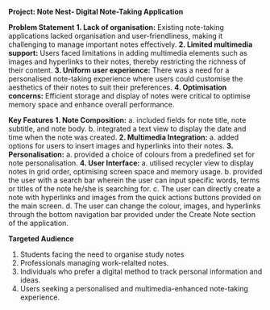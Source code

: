 **Project: Note Nest- Digital Note-Taking Application**

**Problem Statement**
**1. Lack of organisation:** Existing note-taking applications lacked organisation and user-friendliness, making it challenging to manage important notes effectively.
**2. Limited multimedia support:** Users faced limitations in adding multimedia elements such as images and hyperlinks to their notes, thereby restricting the richness of their content.
**3. Uniform user experience:** There was a need for a personalised note-taking experience where users could customise the aesthetics of their notes to suit their preferences.
**4. Optimisation concerns:** Efficient storage and display of notes were critical to optimise memory space and enhance overall performance.


**Key Features**
**1. Note Composition:**
   a. included fields for note title, note subtitle, and note body.
   b. integrated a text view to display the date and time when the note was created.
**2. Multimedia Integration:**
   a. added options for users to insert images and hyperlinks into their notes.
**3. Personalisation:**
   a. provided a choice of colours from a predefined set for note personalisation.
**4. User Interface:**
   a. utilised recycler view to display notes in grid order, optimising screen space and memory usage.
   b. provided the user with a search bar wherein the user can input specific words, terms or titles of the note he/she is searching for.
   c. The user can directly create a note with hyperlinks and images from the quick actions buttons provided on the main screen.
   d. The user can change the colour, images, and hyperlinks through the bottom navigation bar provided under the Create Note section of the application.

   **Targeted Audience**
   1. Students facing the need to organise study notes
   2. Professionals managing work-relalted notes.
   3. Individuals who prefer a digital method to track personal information and ideas.
   4. Users seeking a personalised and multimedia-enhanced note-taking experience.
